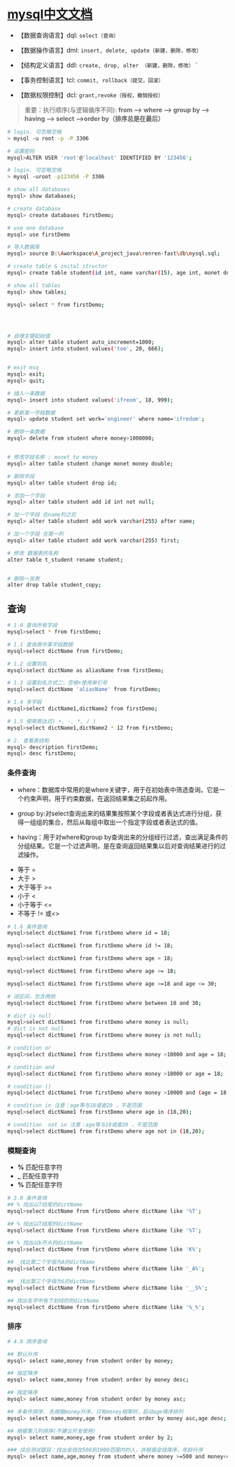 # [mysql中文文档](https://www.mysqlzh.com/)



- 【数据查询语言】dql: `select（查询）`

- 【数据操作语言】dml: `insert, delete, update（新建，删除，修改）`

- 【结构定义语言】ddl: `create, drop, alter （新建，删除，修改）`
`
- 【事务控制语言】tcl: `commit, rollback（提交，回滚）`

- 【数据权限控制】dcl: `grant,revoke（授权，撤销授权）`


>重要：执行顺序(与逻辑循序不同): **from –> where –> group by –> having  –> select  –>order by（排序总是在最后）**

```bash
# login. 可忽略空格
> mysql -u root -p -P 3306

# 设置密码
mysql>ALTER USER 'root'@'localhost' IDENTIFIED BY '123456';

# login. 可忽略空格
> mysql -uroot -p123456 -P 3306

# show all databases
mysql> show databases;

# create database
mysql> create databases firstDemo;

# use one database
mysql> use firstDemo

# 导入数据库
mysql> source D:\Aworkspace\A_project_java\renren-fast\db\mysql.sql;

# create table & inital structor
mysql> create table student(id int, name varchar(15), age int, monet double);

# show all tables
mysql> show tables;

mysql> select * from firstDemo;




# 自增主键起始值
mysql> alter table student auto_increment=1000;
mysql> insert into student values('tom', 20, 666);


# exit msq
mysql> exit;
mysql> quit;
```



```bash
# 插入一条数据
mysql> insert into student values('ifreom', 18, 999);

# 更新某一字段数据
mysql> update student set work='engineer' where name='ifredom';

# 删除一条数据
mysql> delete from student where money>1000000;
```

```bash

# 修改字段名称 : monet to money
mysql> alter table student change monet money double;

# 删除字段
mysql> alter table student drop id;

# 添加一个字段
mysql> alter table student add id int not null;

# 加一个字段 在name列之后
mysql> alter table student add work varchar(255) after name;

# 加一个字段 在第一列
mysql> alter table student add work varchar(255) first;

# 修改 数据表的名称
alter table t_student rename student;


# 删除一张表
alter drop table student_copy;
```

## 查询

```bash
# 1.0 查询所有字段
mysql>select * from firstDemo;

# 1.1 查询表中某字段数据
mysql>select dictName from firstDemo;

# 1.2 设置别名
mysql>select dictName as aliasName from firstDemo;

# 1.3 设置别名方式二，空格+使用单引号
mysql>select dictName 'aliasName' from firstDemo;

# 1.4 多字段
mysql>select dictName1,dictName2 from firstDemo;

# 1.5 使用表达式( +, -, *, / )
mysql>select dictName1,dictName2 * 12 from firstDemo;
```

```bash
# 2. 查看表结构
mysql> description firstDemo;
mysql> desc firstDemo;

```

### 条件查询

- where：数据库中常用的是where关键字，用于在初始表中筛选查询。它是一个约束声明，用于约束数据，在返回结果集之前起作用。

- group by:对select查询出来的结果集按照某个字段或者表达式进行分组，获得一组组的集合，然后从每组中取出一个指定字段或者表达式的值。

- having：用于对where和group by查询出来的分组经行过滤，查出满足条件的分组结果。它是一个过滤声明，是在查询返回结果集以后对查询结果进行的过滤操作。


* 等于 =
* 大于 >
* 大于等于 >=
* 小于 <
* 小于等于 <=
* 不等于 != 或<>

```bash
# 1.6 条件查询
mysql>select dictName1 from firstDemo where id = 18;

mysql>select dictName1 from firstDemo where id != 18;

mysql>select dictName1 from firstDemo where age > 18;

mysql>select dictName1 from firstDemo where age >= 18;

mysql>select dictName1 from firstDemo where age >=18 and age <= 30;

# 闭区间，包含两侧
mysql>select dictName1 from firstDemo where between 18 and 30;

# dict is null
mysql>select dictName1 from firstDemo where money is null;
# dict is not null
mysql>select dictName1 from firstDemo where money is not null;

# condition or
mysql>select dictName1 from firstDemo where money >10000 and age = 18;

# condition and
mysql>select dictName1 from firstDemo where money >10000 or age = 18;

# condition ()
mysql>select dictName1 from firstDemo where money >10000 and (age = 18 or age = 20);

# condition in 注意：age等与18或者20 ，不是范围
mysql>select dictName1 from firstDemo where age in (18,20);

# condition  not in 注意：age等与18或者20 ，不是范围
mysql>select dictName1 from firstDemo where age not in (18,20);

```

### 模糊查询

- **%** 匹配任意字符
- **_** 匹配任意字符
- **%** 匹配任意字符

```bash
# 3.0 条件查询
## % 找出以T结尾的dictName
mysql>select dictName from firstDemo where dictName like '%T';

## % 找出以T结尾的dictName
mysql>select dictName from firstDemo where dictName like '%T';

## % 找出以k开头的dictName
mysql>select dictName from firstDemo where dictName like 'K%';

## _找出第二个字母为A的dictName
mysql>select dictName from firstDemo where dictName like '_A%';

## _找出第三个字母为S的dictName
mysql>select dictName from firstDemo where dictName like '__S%';

## 找出名字中有下划线的的dictName
mysql>select dictName from firstDemo where dictName like '%_%';

```

### 排序


```bash
# 4.0 排序查询

## 默认升序
mysql> select name,money from student order by money;

## 指定降序
mysql> select name,money from student order by money desc;

## 指定降序
mysql> select name,money from student order by money asc;

## 多条件排序. 先根据money升序，只有money相等时，启动age降序排列
mysql> select name,money,age from student order by money asc,age desc;

## 根据第几列排序(不建议开发使用)
mysql> select name,money,age from student order by 2;

### 综合测试题目：找出金钱在500到1000范围内的人，并根据金钱降序，年龄升序
mysql> select name,age,money from student where money >=500 and money<=1000 order by money desc,age asc;
```